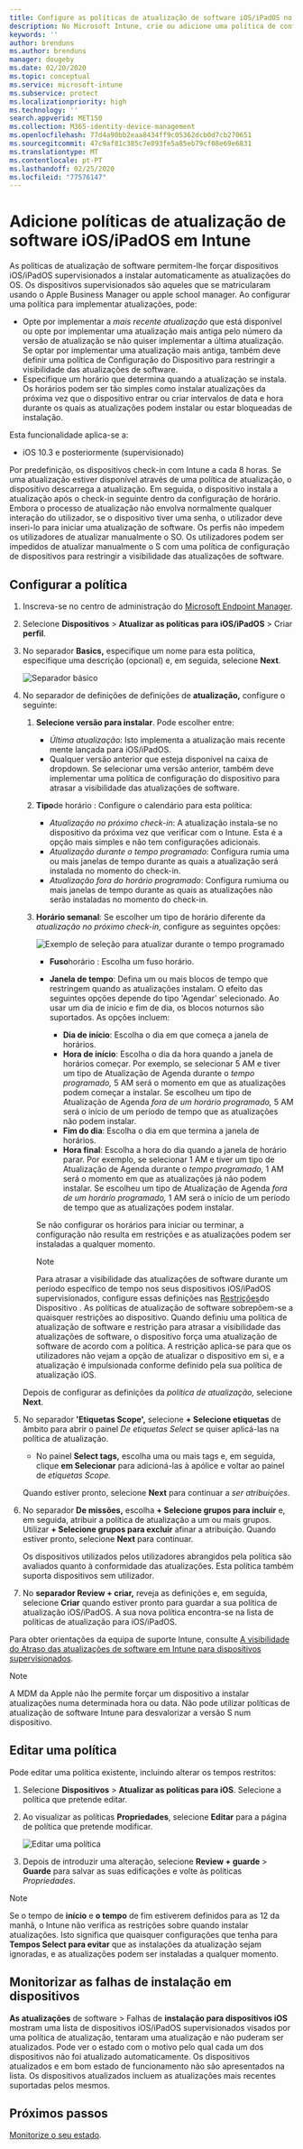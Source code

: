 ```yaml
---
title: Configure as políticas de atualização de software iOS/iPadOS no Microsoft Intune - Azure Microsoft Docs
description: No Microsoft Intune, crie ou adicione uma política de configuração para restringir quando as atualizações de software se instalarem automaticamente em dispositivos iOS/iPadOS. Pode selecionar as datas e as horas em que as atualizações não serão instaladas. Também pode atribuir esta política a grupos, utilizadores ou dispositivos e verificar a existência de falhas de instalação.
keywords: ''
author: brenduns
ms.author: brenduns
manager: dougeby
ms.date: 02/20/2020
ms.topic: conceptual
ms.service: microsoft-intune
ms.subservice: protect
ms.localizationpriority: high
ms.technology: ''
search.appverid: MET150
ms.collection: M365-identity-device-management
ms.openlocfilehash: 77d4a90bb2eaa8434ff9c05362dcb0d7cb270651
ms.sourcegitcommit: 47c9af81c385c7e893fe5a85eb79cf08e69e6831
ms.translationtype: MT
ms.contentlocale: pt-PT
ms.lasthandoff: 02/25/2020
ms.locfileid: "77576147"
---
```

# <a name="add-iosipados-software-update-policies-in-intune"></a>Adicione políticas de atualização de software iOS/iPadOS em Intune

As políticas de atualização de software permitem-lhe forçar dispositivos iOS/iPadOS supervisionados a instalar automaticamente as atualizações do OS. Os dispositivos supervisionados são aqueles que se matricularam usando o Apple Business Manager ou apple school manager. Ao configurar uma política para implementar atualizações, pode:

- Opte por implementar a *mais recente atualização* que está disponível ou opte por implementar uma atualização mais antiga pelo número da versão de atualização se não quiser implementar a última atualização. Se optar por implementar uma atualização mais antiga, também deve definir uma política de Configuração do Dispositivo para restringir a visibilidade das atualizações de software.
- Especifique um horário que determina quando a atualização se instala. Os horários podem ser tão simples como instalar atualizações da próxima vez que o dispositivo entrar ou criar intervalos de data e hora durante os quais as atualizações podem instalar ou estar bloqueadas de instalação.

Esta funcionalidade aplica-se a:

- iOS 10.3 e posteriormente (supervisionado)

Por predefinição, os dispositivos check-in com Intune a cada 8 horas. Se uma atualização estiver disponível através de uma política de atualização, o dispositivo descarrega a atualização. Em seguida, o dispositivo instala a atualização após o check-in seguinte dentro da configuração de horário. Embora o processo de atualização não envolva normalmente qualquer interação do utilizador, se o dispositivo tiver uma senha, o utilizador deve inseri-lo para iniciar uma atualização de software. Os perfis não impedem os utilizadores de atualizar manualmente o SO. Os utilizadores podem ser impedidos de atualizar manualmente o S com uma política de configuração de dispositivos para restringir a visibilidade das atualizações de software.

## <a name="configure-the-policy"></a>Configurar a política

1. Inscreva-se no centro de administração do [Microsoft Endpoint Manager](https://go.microsoft.com/fwlink/?linkid=2109431).
2. Selecione **Dispositivos** > **Atualizar as políticas para iOS/iPadOS** > Criar **perfil**.
3. No separador **Basics,** especifique um nome para esta política, especifique uma descrição (opcional) e, em seguida, selecione **Next**.

   ![Separador básico](./media/software-updates-ios/basics-tab.png)

4. No separador de definições de definições de **atualização,** configure o seguinte:

   1. **Selecione versão para instalar**. Pode escolher entre:

      - *Última atualização*: Isto implementa a atualização mais recente mente lançada para iOS/iPadOS.
      - Qualquer versão anterior que esteja disponível na caixa de dropdown. Se selecionar uma versão anterior, também deve implementar uma política de configuração do dispositivo para atrasar a visibilidade das atualizações de software.

   2. **Tipo**de horário : Configure o calendário para esta política:

      - *Atualização no próximo check-in*: A atualização instala-se no dispositivo da próxima vez que verificar com o Intune. Esta é a opção mais simples e não tem configurações adicionais.
      - *Atualização durante o tempo programado*: Configura rumia uma ou mais janelas de tempo durante as quais a atualização será instalada no momento do check-in.
      - *Atualização fora do horário programado*: Configura rumiuma ou mais janelas de tempo durante as quais as atualizações não serão instaladas no momento do check-in.

   3. **Horário semanal**: Se escolher um tipo de horário diferente da *atualização no próximo check-in,* configure as seguintes opções:

      ![Exemplo de seleção para atualizar durante o tempo programado](./media/software-updates-ios/scheduled-time.png)

      - **Fuso**horário : Escolha um fuso horário.
      - **Janela de tempo**: Defina um ou mais blocos de tempo que restringem quando as atualizações instalam. O efeito das seguintes opções depende do tipo 'Agendar' selecionado. Ao usar um dia de início e fim de dia, os blocos noturnos são suportados. As opções incluem:

        - **Dia de início**: Escolha o dia em que começa a janela de horários.
        - **Hora de início**: Escolha o dia da hora quando a janela de horários começar. Por exemplo, se selecionar 5 AM e tiver um tipo de Atualização de Agenda durante o *tempo programado,* 5 AM será o momento em que as atualizações podem começar a instalar. Se escolheu um tipo de Atualização de Agenda *fora de um horário programado,* 5 AM será o início de um período de tempo que as atualizações não podem instalar.
        - **Fim do dia**: Escolha o dia em que termina a janela de horários.
        - **Hora final**: Escolha a hora do dia quando a janela de horário parar. Por exemplo, se selecionar 1 AM e tiver um tipo de Atualização de Agenda durante o *tempo programado,* 1 AM será o momento em que as atualizações já não podem instalar. Se escolheu um tipo de Atualização de Agenda *fora de um horário programado,* 1 AM será o início de um período de tempo que as atualizações podem instalar.

       Se não configurar os horários para iniciar ou terminar, a configuração não resulta em restrições e as atualizações podem ser instaladas a qualquer momento.  

       > [!NOTE]
       > Para atrasar a visibilidade das atualizações de software durante um período específico de tempo nos seus dispositivos iOS/iPadOS supervisionados, configure essas definições nas [Restrições](../configuration/device-restrictions-ios.md#general)do Dispositivo . As políticas de atualização de software sobrepõem-se a quaisquer restrições ao dispositivo. Quando definiu uma política de atualização de software e restrição para atrasar a visibilidade das atualizações de software, o dispositivo força uma atualização de software de acordo com a política. A restrição aplica-se para que os utilizadores não vejam a opção de atualizar o dispositivo em si, e a atualização é impulsionada conforme definido pela sua política de atualização iOS.

   Depois de configurar as definições da *política de atualização,* selecione **Next**.

5. No separador **'Etiquetas Scope',** selecione **+ Selecione etiquetas** de âmbito para abrir o painel *De etiquetas Select* se quiser aplicá-las na política de atualização.

   - No painel **Select tags,** escolha uma ou mais tags e, em seguida, clique **em Selecionar** para adicioná-las à apólice e voltar ao painel de *etiquetas Scope.*

   Quando estiver pronto, selecione **Next** para continuar a *ser atribuições*.

6. No separador **De missões,** escolha **+ Selecione grupos para incluir** e, em seguida, atribuir a política de atualização a um ou mais grupos. Utilizar **+ Selecione grupos para excluir** afinar a atribuição. Quando estiver pronto, selecione **Next** para continuar.

   Os dispositivos utilizados pelos utilizadores abrangidos pela política são avaliados quanto à conformidade das atualizações. Esta política também suporta dispositivos sem utilizador.

7. No **separador Review + criar,** reveja as definições e, em seguida, selecione **Criar** quando estiver pronto para guardar a sua política de atualização iOS/iPadOS. A sua nova política encontra-se na lista de políticas de atualização para iOS/iPadOS.

Para obter orientações da equipa de suporte Intune, consulte [A visibilidade do Atraso das atualizações de software em Intune para dispositivos supervisionados](https://techcommunity.microsoft.com/t5/Intune-Customer-Success/Delaying-visibility-of-software-updates-in-Intune-for-supervised/ba-p/345753).

> [!NOTE]
> A MDM da Apple não lhe permite forçar um dispositivo a instalar atualizações numa determinada hora ou data. Não pode utilizar políticas de atualização de software Intune para desvalorizar a versão S num dispositivo.

## <a name="edit-a-policy"></a>Editar uma política

Pode editar uma política existente, incluindo alterar os tempos restritos:

1. Selecione **Dispositivos** > **Atualizar as políticas para iOS**. Selecione a política que pretende editar.

2. Ao visualizar as políticas **Propriedades**, selecione **Editar** para a página de política que pretende modificar.

   ![Editar uma política](./media/software-updates-ios/edit-policy.png)

3. Depois de introduzir uma alteração, selecione **Review + guarde** > **Guarde** para salvar as suas edificações e volte às políticas *Propriedades*.

> [!NOTE]
> Se o tempo de **início** e **o tempo** de fim estiverem definidos para as 12 da manhã, o Intune não verifica as restrições sobre quando instalar atualizações. Isto significa que quaisquer configurações que tenha para **Tempos Select para evitar** que as instalações da atualização sejam ignoradas, e as atualizações podem ser instaladas a qualquer momento.

## <a name="monitor-device-installation-failures"></a>Monitorizar as falhas de instalação em dispositivos

<!-- 1352223 -->
**As atualizações** de software > Falhas de **instalação para dispositivos iOS** mostram uma lista de dispositivos iOS/iPadOS supervisionados visados por uma política de atualização, tentaram uma atualização e não puderam ser atualizados. Pode ver o estado com o motivo pelo qual cada um dos dispositivos não foi atualizado automaticamente. Os dispositivos atualizados e em bom estado de funcionamento não são apresentados na lista. Os dispositivos atualizados incluem as atualizações mais recentes suportadas pelos mesmos.

## <a name="next-steps"></a>Próximos passos

[Monitorize o seu estado](../configuration/device-profile-monitor.md).
